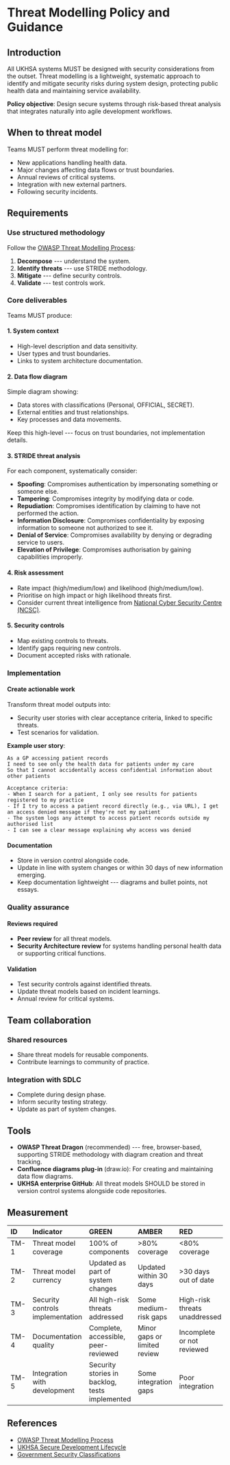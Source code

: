 # Threat Modelling Policy and Guidance

## Introduction

All UKHSA systems MUST be designed with security considerations from the outset. Threat modelling is a lightweight, systematic approach to identify and mitigate security risks during system design, protecting public health data and maintaining service availability.

**Policy objective**: Design secure systems through risk-based threat analysis that integrates naturally into agile development workflows.

## When to threat model

Teams MUST perform threat modelling for:

- New applications handling health data.
- Major changes affecting data flows or trust boundaries.
- Annual reviews of critical systems.
- Integration with new external partners.
- Following security incidents.

## Requirements

### Use structured methodology
Follow the [OWASP Threat Modelling Process](https://owasp.org/www-community/Threat_Modeling_Process):

1. **Decompose** --- understand the system.
1. **Identify threats** --- use STRIDE methodology.
1. **Mitigate** --- define security controls.
1. **Validate** --- test controls work.

### Core deliverables

Teams MUST produce:

#### 1. System context
- High-level description and data sensitivity.
- User types and trust boundaries.
- Links to system architecture documentation.

#### 2. Data flow diagram
Simple diagram showing:
- Data stores with classifications (Personal, OFFICIAL, SECRET).
- External entities and trust relationships.
- Key processes and data movements.

Keep this high-level --- focus on trust boundaries, not implementation details.

#### 3. STRIDE threat analysis
For each component, systematically consider:
- **Spoofing**: Compromises authentication by impersonating something or someone else.
- **Tampering**: Compromises integrity by modifying data or code.
- **Repudiation**: Compromises identification by claiming to have not performed the action.
- **Information Disclosure**: Compromises confidentiality by exposing information to someone not authorized to see it.
- **Denial of Service**: Compromises availability by denying or degrading service to users.
- **Elevation of Privilege**: Compromises authorisation by gaining capabilities improperly.

#### 4. Risk assessment
- Rate impact (high/medium/low) and likelihood (high/medium/low).
- Prioritise on high impact or high likelihood threats first.
- Consider current threat intelligence from [National Cyber Security Centre (NCSC)](https://www.ncsc.gov.uk/section/keep-up-to-date/ncsc-news?q=&defaultTypes=news,information&sort=date%2Bdesc).

#### 5. Security controls
- Map existing controls to threats.
- Identify gaps requiring new controls.
- Document accepted risks with rationale.

### Implementation

#### Create actionable work
Transform threat model outputs into:
- Security user stories with clear acceptance criteria, linked to specific threats.
- Test scenarios for validation.

**Example user story**:
```
As a GP accessing patient records
I need to see only the health data for patients under my care
So that I cannot accidentally access confidential information about other patients

Acceptance criteria:
- When I search for a patient, I only see results for patients registered to my practice
- If I try to access a patient record directly (e.g., via URL), I get an access denied message if they're not my patient
- The system logs any attempt to access patient records outside my authorised list
- I can see a clear message explaining why access was denied
```

#### Documentation
- Store in version control alongside code.
- Update in line with system changes or within 30 days of new information emerging.
- Keep documentation lightweight --- diagrams and bullet points, not essays.

### Quality assurance

#### Reviews required
- **Peer review** for all threat models.
- **Security Architecture review** for systems handling personal health data or supporting critical functions.

#### Validation
- Test security controls against identified threats.
- Update threat models based on incident learnings.
- Annual review for critical systems.

## Team collaboration

### Shared resources
- Share threat models for reusable components.
- Contribute learnings to community of practice.

### Integration with SDLC
- Complete during design phase.
- Inform security testing strategy.
- Update as part of system changes.

## Tools
- **OWASP Threat Dragon** (recommended) --- free, browser-based, supporting STRIDE methodology with diagram creation and threat tracking.
- **Confluence diagrams plug-in** (draw.io): For creating and maintaining data flow diagrams.
- **UKHSA enterprise GitHub**: All threat models SHOULD be stored in version control systems alongside code repositories.

## Measurement

| ID | Indicator | GREEN | AMBER | RED 
| :- | :- | :- | :- | :- 
| TM-1 | Threat model coverage | 100% of components | >80% coverage | <80% coverage
| TM-2 | Threat model currency | Updated as part of system changes | Updated within 30 days | >30 days out of date
| TM-3 | Security controls implementation | All high-risk threats addressed | Some medium-risk gaps | High-risk threats unaddressed
| TM-4 | Documentation quality | Complete, accessible, peer-reviewed | Minor gaps or limited review | Incomplete or not reviewed
| TM-5 | Integration with development | Security stories in backlog, tests implemented | Some integration gaps | Poor integration

## References
- [OWASP Threat Modelling Process](https://owasp.org/www-community/Threat_Modeling_Process)
- [UKHSA Secure Development Lifecycle](./secure-development-lifecycle.md)
- [Government Security Classifications](https://www.gov.uk/government/publications/government-security-classifications)